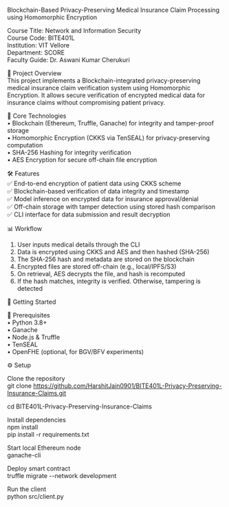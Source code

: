 Blockchain-Based Privacy-Preserving Medical Insurance Claim Processing using Homomorphic Encryption

Course Title: Network and Information Security  
Course Code: BITE401L  
Institution: VIT Vellore  
Department: SCORE  
Faculty Guide: Dr. Aswani Kumar Cherukuri

🧠 Project Overview  
This project implements a Blockchain-integrated privacy-preserving medical insurance claim verification system using Homomorphic Encryption. It allows secure verification of encrypted medical data for insurance claims without compromising patient privacy.

🔐 Core Technologies  
• Blockchain (Ethereum, Truffle, Ganache) for integrity and tamper-proof storage  
• Homomorphic Encryption (CKKS via TenSEAL) for privacy-preserving computation  
• SHA-256 Hashing for integrity verification  
• AES Encryption for secure off-chain file encryption

🛠️ Features  
✅ End-to-end encryption of patient data using CKKS scheme  
✅ Blockchain-based verification of data integrity and timestamp  
✅ Model inference on encrypted data for insurance approval/denial  
✅ Off-chain storage with tamper detection using stored hash comparison  
✅ CLI interface for data submission and result decryption

📊 Workflow  
1. User inputs medical details through the CLI  
2. Data is encrypted using CKKS and AES and then hashed (SHA-256)  
3. The SHA-256 hash and metadata are stored on the blockchain  
4. Encrypted files are stored off-chain (e.g., local/IPFS/S3)  
5. On retrieval, AES decrypts the file, and hash is recomputed  
6. If the hash matches, integrity is verified. Otherwise, tampering is detected

🚀 Getting Started

🔧 Prerequisites  
• Python 3.8+  
• Ganache  
• Node.js & Truffle  
• TenSEAL  
• OpenFHE (optional, for BGV/BFV experiments)

⚙️ Setup

Clone the repository  
git clone https://github.com/HarshitJain0901/BITE401L-Privacy-Preserving-Insurance-Claims.git

cd BITE401L-Privacy-Preserving-Insurance-Claims

Install dependencies  
npm install  
pip install -r requirements.txt

Start local Ethereum node  
ganache-cli

Deploy smart contract  
truffle migrate --network development

Run the client  
python src/client.py
